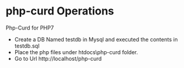 # php-curd Operations
Php-Curd for PHP7

* Create a DB Named testdb in Mysql and executed the contents in testdb.sql
* Place the php files under htdocs\php-curd folder.
* Go to Url http://localhost/php-curd

